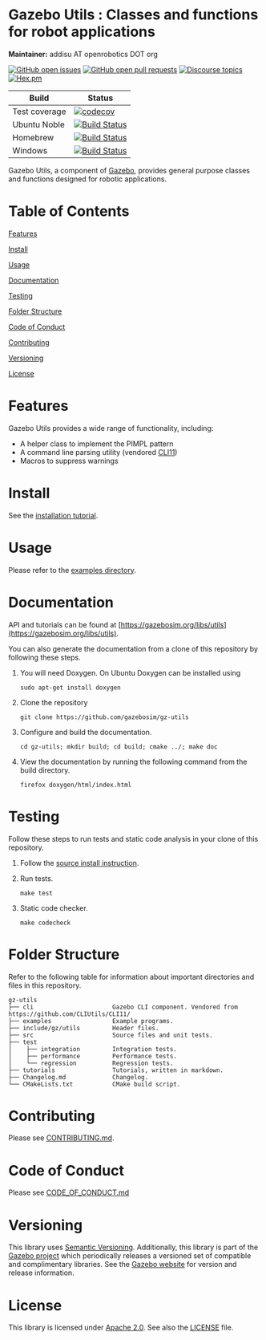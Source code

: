 # Gazebo Utils : Classes and functions for robot applications

**Maintainer:** addisu AT openrobotics DOT org

[![GitHub open issues](https://img.shields.io/github/issues-raw/gazebosim/gz-utils.svg)](https://github.com/gazebosim/gz-utils/issues)
[![GitHub open pull requests](https://img.shields.io/github/issues-pr-raw/gazebosim/gz-utils.svg)](https://github.com/gazebosim/gz-utils/pulls)
[![Discourse topics](https://img.shields.io/discourse/https/community.gazebosim.org/topics.svg)](https://community.gazebosim.org)
[![Hex.pm](https://img.shields.io/hexpm/l/plug.svg)](https://www.apache.org/licenses/LICENSE-2.0)

Build | Status
-- | --
Test coverage | [![codecov](https://codecov.io/gh/gazebosim/gz-utils/branch/gz-utils3/graph/badge.svg)](https://app.codecov.io/gh/gazebosim/gz-utils/tree/gz-utils3)
Ubuntu Noble  | [![Build Status](https://build.osrfoundation.org/buildStatus/icon?job=gz_utils-ci-gz-utils3-noble-amd64)](https://build.osrfoundation.org/job/gz_utils-ci-gz-utils3-noble-amd64)
Homebrew      | [![Build Status](https://build.osrfoundation.org/buildStatus/icon?job=gz_utils-ci-gz-utils3-homebrew-amd64)](https://build.osrfoundation.org/job/gz_utils-ci-gz-utils3-homebrew-amd64)
Windows       | [![Build Status](https://build.osrfoundation.org/job/gz_utils-3-clowin/badge/icon)](https://build.osrfoundation.org/job/gz_utils-3-clowin/)

Gazebo Utils, a component of [Gazebo](https://gazebosim.org), provides general purpose
classes and functions designed for robotic applications.

# Table of Contents

[Features](#features)

[Install](#install)

[Usage](#usage)

[Documentation](#documentation)

[Testing](#testing)

[Folder Structure](#folder-structure)

[Code of Conduct](#code-of-conduct)

[Contributing](#code-of-contributing)

[Versioning](#versioning)

[License](#license)

# Features

Gazebo Utils provides a wide range of functionality, including:

* A helper class to implement the PIMPL pattern
* A command line parsing utility (vendored [CLI11](https://github.com/CLIUtils/CLI11/))
* Macros to suppress warnings

# Install

See the [installation tutorial](https://gazebosim.org/api/utils/2/install.html).

# Usage

Please refer to the [examples directory](https://github.com/gazebosim/gz-utils/blob/gz-utils3/examples/).

# Documentation

API and tutorials can be found at [https://gazebosim.org/libs/utils](https://gazebosim.org/libs/utils).

You can also generate the documentation from a clone of this repository by following these steps.

1. You will need Doxygen. On Ubuntu Doxygen can be installed using

    ```
    sudo apt-get install doxygen
    ```

2. Clone the repository

    ```
    git clone https://github.com/gazebosim/gz-utils
    ```

3. Configure and build the documentation.

    ```
    cd gz-utils; mkdir build; cd build; cmake ../; make doc
    ```

4. View the documentation by running the following command from the build directory.

    ```
    firefox doxygen/html/index.html
    ```

# Testing

Follow these steps to run tests and static code analysis in your clone of this repository.

1. Follow the [source install instruction](https://gazebosim.org/api/utils/2/install.html#source-install).

2. Run tests.

    ```
    make test
    ```

3. Static code checker.

    ```
    make codecheck
    ```

# Folder Structure

Refer to the following table for information about important directories and files in this repository.

```
gz-utils
├── cli                      Gazebo CLI component. Vendored from https://github.com/CLIUtils/CLI11/
├── examples                 Example programs.
├── include/gz/utils         Header files.
├── src                      Source files and unit tests.
├── test
│    ├── integration         Integration tests.
│    ├── performance         Performance tests.
│    └── regression          Regression tests.
├── tutorials                Tutorials, written in markdown.
├── Changelog.md             Changelog.
└── CMakeLists.txt           CMake build script.
```
# Contributing

Please see
[CONTRIBUTING.md](https://gazebosim.org/docs/all/contributing).

# Code of Conduct

Please see
[CODE_OF_CONDUCT.md](https://github.com/gazebosim/gz-utils/blob/main/CODE_OF_CONDUCT.md)

# Versioning

This library uses [Semantic Versioning](https://semver.org/).
Additionally, this library is part of the
[Gazebo project](https://gazebosim.org) which periodically
releases a versioned set of compatible and complimentary libraries. See the
[Gazebo website](https://gazebosim.org) for version and
release information.

# License

This library is licensed under
[Apache 2.0](https://www.apache.org/licenses/LICENSE-2.0).
See also the
[LICENSE](https://github.com/gazebosim/gz-utils/blob/main/LICENSE)
file.

